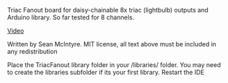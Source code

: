 Triac Fanout board for daisy-chainable 8x triac (lightbulb) outputs and Arduino library. So far tested for 8 channels.

[Video](http://instagram.com/p/sIW-zPrQGj/?modal=true)

Written by Sean McIntyre.
MIT license, all text above must be included in any redistribution

Place the TriacFanout library folder in your <arduinosketchfolder>/libraries/ folder. You may need to create the libraries subfolder if its your first library. Restart the IDE

